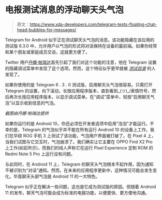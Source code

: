 # 电报测试消息的浮动聊天头气泡

> 原文：<https://www.xda-developers.com/telegram-tests-floating-chat-head-bubbles-for-messages/>

Telegram for Android 似乎正在测试聊天头气泡的消息。该功能隐藏在该应用的测试版 6.3.0 中，允许用户以气泡的形式将对话保持在设备的最前端。如果你经常和某个朋友或家庭成员交谈，这就更方便了。

Twitter 用户[丹娜·帕瑞达](https://twitter.com/nadan_bird)首先引起了我们对这个功能的注意，他在 Telegram 设置的隐藏调试菜单中发现了这个选项。然而，这个特征似乎更早就被 [*测试目录*](https://www.testingcatalog.com/how-to-access-debug-menu-in-telegram-beta-and-enable-chat-bubbles/) 的人发现了。

如果你使用的是 Telegram 6 . 3 . 0 测试版，启用聊天头气泡很容易。只需打开 Telegram 的设置，向下滚动，长按应用程序版本，直到看到\_(ツ)_/表情符号，然后再次长按应用程序版本，以显示调试菜单。在“调试”菜单中，轻按“启用聊天气泡”以显示收到信息的气泡。

*截图由丹娜·帕瑞达提供*

如果你运行的是 Android 10，你还必须在开发者选项中启用“泡泡”才能运行。不幸的是，Telegram 的气泡似乎并不能在所有运行 Android 10 的设备上工作。我们在华硕 ROG 手机 3 上测试了该功能，气泡用户界面被打破了。在 Pixel 4 上，当我们试图与它交互时，气泡崩溃了。我们确实让它主要在 OPPO Find X2 Pro 上工作(如前所示)，而我们的线人声称它在运行 Pixel Experience 定制 ROM 的 Redmi Note 5 Pro 上运行没有问题。

与此同时，在 Android 11 上，Telegram 的聊天头气泡根本不起作用，因为通知不被识别为“对话”通知。然而，在未来的应用程序更新中，这种情况可能会发生变化。毕竟聊天头部气泡是 Android 11 的一大特色。

Telegram 似乎正在解决一些问题，这也是它成为测试版的原因。但随着 Android 11 的发布，聊天气泡可能会成为标准的电报功能，以便更快、更方便地沟通。